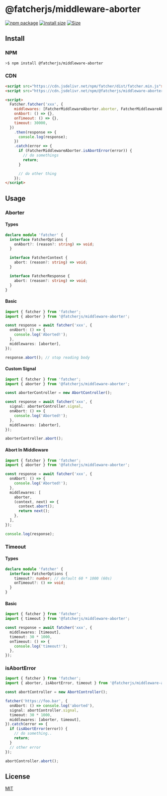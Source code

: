 # @fatcherjs/middleware-aborter

<a href="https://npmjs.com/package/@fatcherjs/middleware-aborter"><img src="https://img.shields.io/npm/v/@fatcherjs/middleware-aborter.svg" alt="npm package"></a>
[![install size](https://packagephobia.com/badge?p=@fatcherjs/middleware-aborter)](https://packagephobia.com/result?p=@fatcherjs/middleware-aborter)
<a href="https://unpkg.com/@fatcherjs/middleware-aborter"><img alt="Size" src="https://img.badgesize.io/https://unpkg.com/@fatcherjs/middleware-aborter"></a>

## Install

### NPM

```bash
>$ npm install @fatcherjs/middleware-aborter
```

### CDN

```html
<script src="https://cdn.jsdelivr.net/npm/fatcher/dist/fatcher.min.js"></script>
<script src="https://cdn.jsdelivr.net/npm/@fatcherjs/middleware-aborter/dist/index.min.js"></script>

<script>
  Fatcher.fatcher('xxx', {
    middlewares: [FatcherMiddlewareAborter.aborter, FatcherMiddlewareAborter.timeout],
    onAbort: () => {},
    onTimeout: () => {},
    timeout: 30000,
  })
    .then(response => {
      console.log(response);
    })
    .catch(error => {
      if (FatcherMiddlewareAborter.isAbortError(error)) {
        // do somethings
        return;
      }

      // do other thing
    });
</script>
```

## Usage

### Aborter

#### Types

```ts
declare module 'fatcher' {
  interface FatcherOptions {
    onAbort?: (reason?: string) => void;
  }

  interface FatcherContext {
    abort: (reason?: string) => void;
  }

  interface FatcherResponse {
    abort: (reason?: string) => void;
  }
}
```

#### Basic

```ts
import { fatcher } from 'fatcher';
import { aborter } from '@fatcherjs/middleware-aborter';

const response = await fatcher('xxx', {
  onAbort: () => {
    console.log('Aborted!');
  },
  middlewares: [aborter],
});

response.abort(); // stop reading body
```

#### Custom Signal

```ts
import { fatcher } from 'fatcher';
import { aborter } from '@fatcherjs/middleware-aborter';

const aborterController = new AbortController();

const response = await fatcher('xxx', {
  signal: aborterController.signal,
  onAbort: () => {
    console.log('Aborted!');
  },
  middlewares: [aborter],
});

aborterController.abort();
```

#### Abort In Middleware

```ts
import { fatcher } from 'fatcher';
import { aborter } from '@fatcherjs/middleware-aborter';

const response = await fatcher('xxx', {
  onAbort: () => {
    console.log('Aborted!');
  },
  middlewares: [
    aborter,
    (context, next) => {
      context.abort();
      return next();
    },
  ],
});

console.log(response);
```

### Timeout

#### Types

```ts
declare module 'fatcher' {
  interface FatcherOptions {
    timeout?: number; // default 60 * 1000 (60s)
    onTimeout?: () => void;
  }
}
```

#### Basic

```ts
import { fatcher } from 'fatcher';
import { timeout } from '@fatcherjs/middleware-aborter';

const response = await fatcher('xxx', {
  middlewares: [timeout],
  timeout: 30 * 1000,
  onTimeout: () => {
    console.log('timeout!');
  },
});
```

### isAbortError

```ts
import { fatcher } from 'fatcher';
import { aborter, isAbortError, timeout } from '@fatcherjs/middleware-aborter';

const abortController = new AbortController();

fatcher('https://foo.bar', {
  onAbort: () => console.log('aborted'),
  signal: abortController.signal,
  timeout: 30 * 1000,
  middlewares: [aborter, timeout],
}).catch(error => {
  if (isAbortError(error)) {
    // do something..
    return;
  }
  // other error
});

abortController.abort();
```

## License

[MIT](https://github.com/fatcherjs/middleware-aborter/blob/master/LICENSE)
